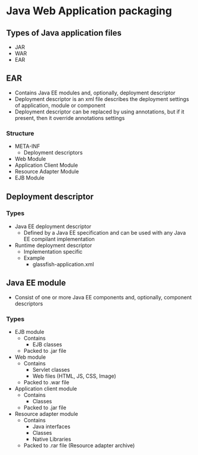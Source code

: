 # Java Web Application packaging

## Types of Java application files

+ JAR
+ WAR
+ EAR

## EAR

+ Contains Java EE modules and, optionally,
    deployment descriptor
+ Deployment descriptor is an xml file
    describes the deployment settings of
    application, module or component
+ Deployment descriptor can be replaced
    by using annotations, but if it present,
    then it override annotations settings

### Structure

+ META-INF
    + Deployment descriptors
+ Web Module
+ Application Client Module
+ Resource Adapter Module
+ EJB Module

## Deployment descriptor

### Types

+ Java EE deployment descriptor
    + Defined by a Java EE specification and
        can be used with any Java EE compilant
        implementation
+ Runtime deployment descriptor
    + Implementation specific
    + Example
        + glassfish-application.xml

## Java EE module

+ Consist of one or more Java EE components and,
    optionally, component descriptors

### Types

+ EJB module
    + Contains 
        + EJB classes
    + Packed to .jar file
+ Web module
    + Contains
        + Servlet classes
        + Web files (HTML, JS, CSS, Image)
    + Packed to .war file
+ Application client module
    + Contains
        + Classes
    + Packed to .jar file
+ Resource adapter module
    + Contains
        + Java interfaces
        + Classes
        + Native Libraries
    + Packed to .rar file (Resource adapter archive)
